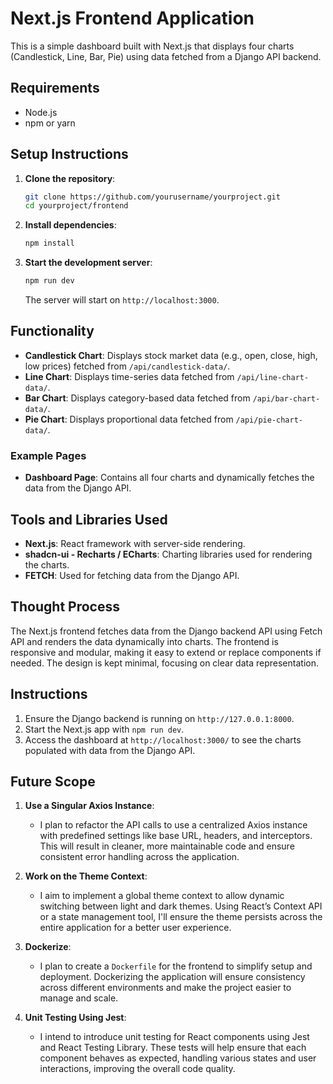 # Next.js Frontend Application

This is a simple dashboard built with Next.js that displays four charts (Candlestick, Line, Bar, Pie) using data fetched from a Django API backend.

## Requirements

- Node.js
- npm or yarn

## Setup Instructions

1. **Clone the repository**:

   ```bash
   git clone https://github.com/yourusername/yourproject.git
   cd yourproject/frontend
   ```

2. **Install dependencies**:

   ```bash
   npm install
   ```

3. **Start the development server**:

   ```bash
   npm run dev
   ```

   The server will start on `http://localhost:3000`.

## Functionality

- **Candlestick Chart**: Displays stock market data (e.g., open, close, high, low prices) fetched from `/api/candlestick-data/`.
- **Line Chart**: Displays time-series data fetched from `/api/line-chart-data/`.
- **Bar Chart**: Displays category-based data fetched from `/api/bar-chart-data/`.
- **Pie Chart**: Displays proportional data fetched from `/api/pie-chart-data/`.

### Example Pages

- **Dashboard Page**: Contains all four charts and dynamically fetches the data from the Django API.

## Tools and Libraries Used

- **Next.js**: React framework with server-side rendering.
- **shadcn-ui - Recharts / ECharts**: Charting libraries used for rendering the charts.
- **FETCH**: Used for fetching data from the Django API.

## Thought Process

The Next.js frontend fetches data from the Django backend API using Fetch API and renders the data dynamically into charts. The frontend is responsive and modular, making it easy to extend or replace components if needed. The design is kept minimal, focusing on clear data representation.

## Instructions

1. Ensure the Django backend is running on `http://127.0.0.1:8000`.
2. Start the Next.js app with `npm run dev`.
3. Access the dashboard at `http://localhost:3000/` to see the charts populated with data from the Django API.

## Future Scope

1. **Use a Singular Axios Instance**:

   - I plan to refactor the API calls to use a centralized Axios instance with predefined settings like base URL, headers, and interceptors. This will result in cleaner, more maintainable code and ensure consistent error handling across the application.

2. **Work on the Theme Context**:

   - I aim to implement a global theme context to allow dynamic switching between light and dark themes. Using React’s Context API or a state management tool, I'll ensure the theme persists across the entire application for a better user experience.

3. **Dockerize**:

   - I plan to create a `Dockerfile` for the frontend to simplify setup and deployment. Dockerizing the application will ensure consistency across different environments and make the project easier to manage and scale.

4. **Unit Testing Using Jest**:
   - I intend to introduce unit testing for React components using Jest and React Testing Library. These tests will help ensure that each component behaves as expected, handling various states and user interactions, improving the overall code quality.
